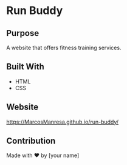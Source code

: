# Run Buddy

## Purpose
A website that offers fitness training services.

## Built With
* HTML
* CSS

## Website
https://MarcosManresa.github.io/run-buddy/

## Contribution
Made with ❤️ by [your name]
